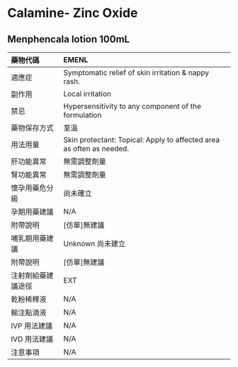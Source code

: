 # Calamine- Zinc Oxide

## Menphencala lotion 100mL

| 藥物代碼 | EMENL |
| :--- | :--- |
| 適應症 | Symptomatic relief of skin irritation & nappy rash. |
| 副作用 | Local irritation |
| 禁忌 | Hypersensitivity to any component of the formulation |
| 藥物保存方式 | 室溫 |
| 用法用量 | Skin protectant: Topical: Apply to affected area as often as needed. |
| 肝功能異常 | 無需調整劑量 |
| 腎功能異常 | 無需調整劑量 |
| 懷孕用藥危分級 | 尚未確立 |
| 孕期用藥建議 | N/A |
| 附帶說明 | \[仿單\]無建議 |
| 哺乳期用藥建議 | Unknown 尚未建立 |
| 附帶說明 | \[仿單\]無建議 |
| 注射劑給藥建議途徑 | EXT |
| 乾粉稀釋液 | N/A |
| 輸注點滴液 | N/A |
| IVP 用法建議 | N/A |
| IVD 用法建議 | N/A |
| 注意事項 | N/A |

